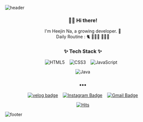 ![header](https://capsule-render.vercel.app/api?type=slice&color=auto&height=300&section=header&text=Heejin%20Na&fontSize=90)

<h3 align="center">👋🏻 Hi there!</h3>
<p align="center">
I'm Heejin Na, a growing developer. 🌱 <br>
Daily Routine : 🐈 👩🏻‍💻 🏃🏻‍♀
</p>

<h3 align="center">✨ Tech Stack ✨</h3>
<div align="center">

![HTML5](https://img.shields.io/badge/html5-%23E34F26.svg?style=for-the-badge&logo=html5&logoColor=white)&nbsp;&nbsp;&nbsp;
![CSS3](https://img.shields.io/badge/css3-%231572B6.svg?style=for-the-badge&logo=css3&logoColor=white)&nbsp;&nbsp;&nbsp;
![JavaScript](https://img.shields.io/badge/javascript-%23323330.svg?style=for-the-badge&logo=javascript&logoColor=%23F7DF1E)&nbsp;&nbsp;&nbsp;
</div>

<div align="center">

![Java](https://img.shields.io/badge/java-f7a307?style=flat-square&logo=java&logoColor=white&link=https://velog.io/@hourlyheejin)
</div>

<h3 align="center">•••</h3>
 
<div align="center">
  
[![velog badge](https://img.shields.io/badge/Tech%20blog-11B48A?style=flat-square&logo=Vimeo&logoColor=white&link=https://velog.io/@hourlyheejin)](https://velog.io/@hourlyheejin)&nbsp;&nbsp;&nbsp;
[![Instagram Badge](https://img.shields.io/badge/-Instagram-dd2a7b?style=flat-square&logo=instagram&logoColor=white&link=https://www.instagram.com/heejindev/)](https://www.instagram.com/heejindev/)&nbsp;&nbsp;&nbsp;
[![Gmail Badge](https://img.shields.io/badge/-gmail-d14836?style=flat-square&logo=Gmail&logoColor=white&link=mailto:developerheejin@gmail.com)](mailto:developer.heejin@gmail.com)
</div>

<div align="center">
  
  [![Hits](https://hits.seeyoufarm.com/api/count/incr/badge.svg?url=https%3A%2F%2Fgithub.com%2Fheejinna&count_bg=%2387C9E3&title_bg=%23A5A3A3&icon=&icon_color=%23E7E7E7&title=hits&edge_flat=false)](https://hits.seeyoufarm.com)
</div>


![footer](https://capsule-render.vercel.app/api?type=slice&color=auto&height=200&section=footer&text=%20&fontSize=90)


<!--
**heejinna/heejinna** is a ✨ _special_ ✨ repository because its `README.md` (this file) appears on your GitHub profile.

Here are some ideas to get you started:

- 🔭 I’m currently working on ...
- 🌱 I’m currently learning ...
- 👯 I’m looking to collaborate on ...
- 🤔 I’m looking for help with ...
- 💬 Ask me about ...
- 📫 How to reach me: ...
- 😄 Pronouns: ...
- ⚡ Fun fact: ...
-->

